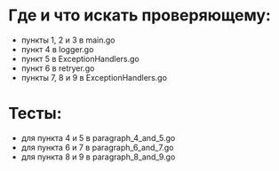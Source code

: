 # Где и что искать проверяющему:
- пункты 1, 2 и 3 в main.go
- пункт 4 в logger.go
- пункт 5 в ExceptionHandlers.go
- пункт 6 в retryer.go 
- пункты 7, 8 и 9 в ExceptionHandlers.go

# Тесты:
- для пункта 4 и 5 в paragraph_4_and_5.go
- для пункта 6 и 7 в paragraph_6_and_7.go
- для пункта 8 и 9 в paragraph_8_and_9.go
